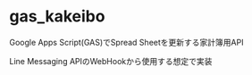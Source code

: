 # gas_kakeibo

Google Apps Script(GAS)でSpread Sheetを更新する家計簿用API

Line Messaging APIのWebHookから使用する想定で実装
